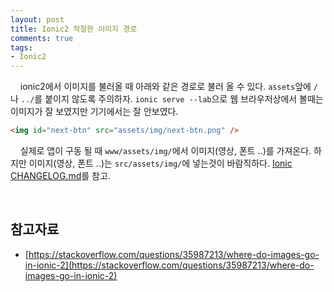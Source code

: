 ```yaml
---
layout: post
title: Ionic2 적절한 이미지 경로
comments: true
tags:
- Ionic2
---
```


&nbsp;&nbsp;&nbsp; ionic2에서 이미지를 불러올 때 아래와 같은 경로로 불러 올 수 있다. `assets`앞에 `/`나 `../`를 붙이지 않도록 주의하자. `ionic serve --lab`으로 웹 브라우저상에서 볼때는 이미지가 잘 보였지만 기기에서는 잘 안보였다.

``` html
<img id="next-btn" src="assets/img/next-btn.png" />
```

&nbsp;&nbsp;&nbsp; 실제로 앱이 구동 될 때 `www/assets/img/`에서 이미지(영상, 폰트 ..)를 가져온다. 하지만 이미지(영상, 폰트 ..)는 `src/assets/img/`에 넣는것이 바람직하다. [Ionic CHANGELOG.md](https://github.com/ionic-team/ionic/blob/master/CHANGELOG.md#modifying-your-existing-project)를 참고.

<br>

## **참고자료**
* [https://stackoverflow.com/questions/35987213/where-do-images-go-in-ionic-2](https://stackoverflow.com/questions/35987213/where-do-images-go-in-ionic-2)
